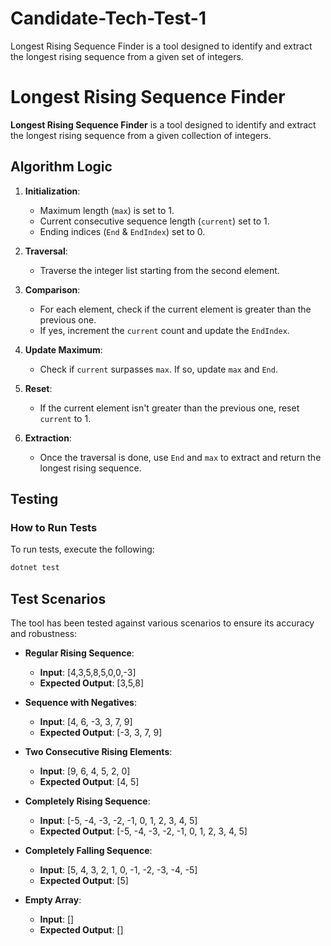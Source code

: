 # Candidate-Tech-Test-1
Longest Rising Sequence Finder is a tool designed to identify and extract the longest rising sequence from a given set of integers.
# Longest Rising Sequence Finder

**Longest Rising Sequence Finder** is a tool designed to identify and extract the longest rising sequence from a given collection of integers.

## Algorithm Logic

1. **Initialization**:
   - Maximum length (`max`) is set to 1.
   - Current consecutive sequence length (`current`) set to 1.
   - Ending indices (`End` & `EndIndex`) set to 0.

2. **Traversal**:
   - Traverse the integer list starting from the second element.

3. **Comparison**:
   - For each element, check if the current element is greater than the previous one.
   - If yes, increment the `current` count and update the `EndIndex`.

4. **Update Maximum**:
   - Check if `current` surpasses `max`. If so, update `max` and `End`.

5. **Reset**:
   - If the current element isn't greater than the previous one, reset `current` to 1.

6. **Extraction**:
   - Once the traversal is done, use `End` and `max` to extract and return the longest rising sequence.

## Testing

### How to Run Tests

To run tests, execute the following:

```bash
dotnet test
```

## Test Scenarios

The tool has been tested against various scenarios to ensure its accuracy and robustness:

- **Regular Rising Sequence**:
    - **Input**: [4,3,5,8,5,0,0,-3]
    - **Expected Output**: [3,5,8]

- **Sequence with Negatives**:
    - **Input**: [4, 6, -3, 3, 7, 9]
    - **Expected Output**: [-3, 3, 7, 9]

- **Two Consecutive Rising Elements**:
    - **Input**: [9, 6, 4, 5, 2, 0]
    - **Expected Output**: [4, 5]

- **Completely Rising Sequence**:
    - **Input**: [-5, -4, -3, -2, -1, 0, 1, 2, 3, 4, 5]
    - **Expected Output**: [-5, -4, -3, -2, -1, 0, 1, 2, 3, 4, 5]

- **Completely Falling Sequence**:
    - **Input**: [5, 4, 3, 2, 1, 0, -1, -2, -3, -4, -5]
    - **Expected Output**: [5]

- **Empty Array**:
    - **Input**: []
    - **Expected Output**: []
